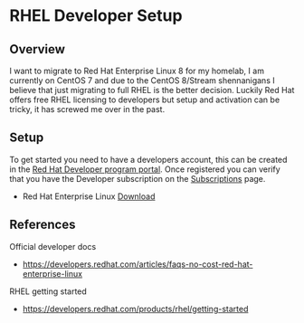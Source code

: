 # RHEL Developer Setup
## Overview
I want to migrate to Red Hat Enterprise Linux 8 for my homelab, I am currently on CentOS 7 and due to the CentOS 8/Stream shennanigans I believe that just migrating to full RHEL is the better decision. Luckily Red Hat offers free RHEL licensing to developers but setup and activation can be tricky, it has screwed me over in the past.

## Setup
To get started you need to have a developers account, this can be created in the [Red Hat Developer program portal](https://developers.redhat.com/register). Once registered you can verify that you have the Developer subscription on the [Subscriptions](Hunter@Kimbrough.io) page.

* Red Hat Enterprise Linux [Download](https://developers.redhat.com/products/rhel/download)

## References
Official developer docs
* https://developers.redhat.com/articles/faqs-no-cost-red-hat-enterprise-linux

RHEL getting started
* https://developers.redhat.com/products/rhel/getting-started